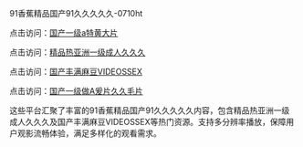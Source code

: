 91香蕉精品国产91久久久久久-0710ht

点击访问：<a href="https://heiliaozj3tjd.pages.dev">国产一级a特黄大片</a>

点击访问：<a href="https://heiliaoga6s9v.pages.dev">精品热亚洲一级成人久久久</a>

点击访问：<a href="https://heiliaowzu4ur.pages.dev">国产丰满麻豆VIDEOSSEX</a>

点击访问：<a href="https://heiliaoxwd5i8.pages.dev">国产一级做A爰片久久毛片</a>

这些平台汇聚了丰富的91香蕉精品国产91久久久久久内容，包含精品热亚洲一级成人久久久及国产丰满麻豆VIDEOSSEX等热门资源。支持多分辨率播放，保障用户观影流畅体验，满足多样化的观看需求。

<span style="display:none;">[Canonical link](https://github.com/haha20250710/haha9)</span>
